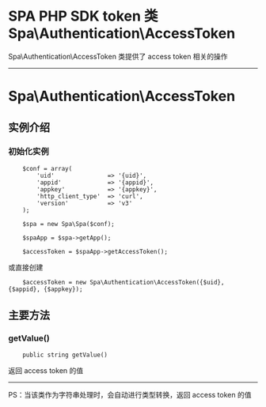 # SPA PHP SDK token 类 Spa\Authentication\AccessToken

Spa\Authentication\AccessToken 类提供了 access token 相关的操作

---

# Spa\Authentication\AccessToken

## 实例介绍

### 初始化实例

```
	$conf = array(
        'uid'               => '{uid}',
        'appid'             => '{appid}',
        'appkey'            => '{appkey}',
        'http_client_type'  => 'curl',
        'version'           => 'v3'
    );

    $spa = new Spa\Spa($conf);

    $spaApp = $spa->getApp();

    $accessToken = $spaApp->getAccessToken();
```

或直接创建

```
	$accessToken = new Spa\Authentication\AccessToken({$uid}, {$appid}, {$appkey});
```

## 主要方法

### getValue()

```
	public string getValue()
```

返回 access token 的值

---

PS：当该类作为字符串处理时，会自动进行类型转换，返回 access token 的值
